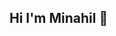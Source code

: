 ## Hi I'm Minahil 👋

<!--
**MinahilNazim/MinahilNazim** is a ✨ _special_ ✨ repository because its `README.md` (this file) appears on your GitHub profile.

Here are some ideas to get you started:

- 🔭 I’m currently working on less code n8n Automation
- 🌱 I’m currently learning Agentic AI
- 👯 I’m looking to collaborate on the exploration of AI.
- 💬 Ask me about about the business automations with n8n.
- 📫 How to reach me: minahilnazim60@gmail.com
- 😄 Pronouns: She/her

